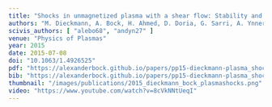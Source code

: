 ```yaml
---
title: "Shocks in unmagnetized plasma with a shear flow: Stability and magnetic field generation"
authors: "M. Dieckmann, A. Bock, H. Ahmed, D. Doria, G. Sarri, A. Ynnerman, M. Borghesi"
scivis_authors: [ "alebo68", "andyn27" ]
venue: "Physics of Plasmas"
year: 2015
date: 2015-07-08
doi: "10.1063/1.4926525"
pdf: "https://alexanderbock.github.io/papers/pp15-dieckmann-plasma_shocks.pdf"
bib: "https://alexanderbock.github.io/papers/pp15-dieckmann-plasma_shocks.bib"
thumbnail: "/images/publications/2015_dieckmann_bock_plasmashocks.png"
video: "https://www.youtube.com/watch?v=8cVkNNtUeqI"
---
```



